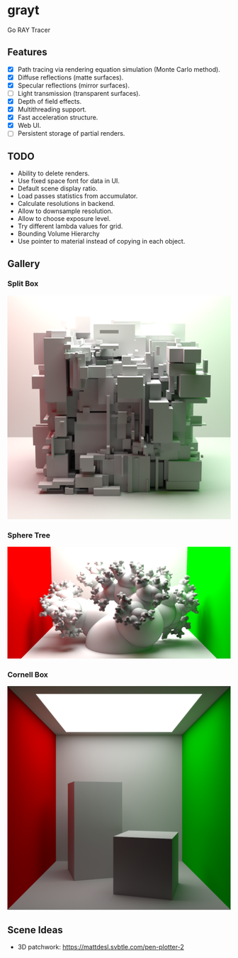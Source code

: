 # grayt

Go RAY Tracer

## Features

- [X] Path tracing via rendering equation simulation (Monte Carlo method).
- [X] Diffuse reflections (matte surfaces).
- [X] Specular reflections (mirror surfaces).
- [ ] Light transmission (transparent surfaces).
- [X] Depth of field effects.
- [X] Multithreading support.
- [X] Fast acceleration structure.
- [X] Web UI.
- [ ] Persistent storage of partial renders.

## TODO

- Ability to delete renders.
- Use fixed space font for data in UI.
- Default scene display ratio.
- Load passes statistics from accumulator.
- Calculate resolutions in backend.
- Allow to downsample resolution.
- Allow to choose exposure level.
- Try different lambda values for grid.
- Bounding Volume Hierarchy
- Use pointer to material instead of copying in each object.

## Gallery

### Split Box

![Split Box](/gallery/splitbox[KQRdZO3e8KI]_1024x1024_q100000.png)

### Sphere Tree

![Sphere Tree](/gallery/sphere_tree[T35GCh3Lpj4]_1024x512_q100000.png)

### Cornell Box

![Cornell Box](/gallery/out_q100000.png)

## Scene Ideas

- 3D patchwork: https://mattdesl.svbtle.com/pen-plotter-2
